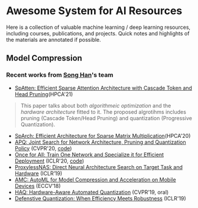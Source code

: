 # Awesome System for AI Resources
Here is a collection of valuable machine learning / deep learning resources, including courses, publications, and projects. Quick notes and highlights of the materials are annotated if possible. 

## Model Compression

### Recent works from [Song Han](https://songhan.mit.edu/)'s team
- [SpAtten: Efficient Sparse Attention Architecture with Cascade Token and Head Pruning](https://spatten.mit.edu/)(HPCA'21) 
> This paper talks about both *algorithmeic optimization* and the *hardware architecture* fitted to it. The proposed algrotihms includes pruning (Cascade Token/Head Pruning) and quantization (Progressive Quantization). 
- [SpArch: Efficient Architecture for Sparse Matrix Multiplication](https://sparch.mit.edu/)(HPCA'20)
- [APQ: Joint Search for Network Architecture, Pruning and Quantization Policy](https://openaccess.thecvf.com/content_CVPR_2020/papers/Wang_APQ_Joint_Search_for_Network_Architecture_Pruning_and_Quantization_Policy_CVPR_2020_paper.pdf) (CVPR'20, [code](https://github.com/mit-han-lab/apq))
- [Once for All: Train One Network and Specialize it for Efficient Deployment](https://arxiv.org/abs/1908.09791) (ICLR'20, [code](https://github.com/mit-han-lab/once-for-all))
- [ProxylessNAS: Direct Neural Architecture Search on Target Task and Hardware](https://arxiv.org/pdf/1812.00332.pdf) (ICLR’19)
- [AMC: AutoML for Model Compression and Acceleration on Mobile Devices](https://arxiv.org/pdf/1802.03494.pdf) (ECCV’18)
- [HAQ: Hardware-Aware Automated Quantization](https://arxiv.org/pdf/1811.08886.pdf)  (CVPR’19, oral)
- [Defenstive Quantization: When Efficiency Meets Robustness](https://openreview.net/pdf?id=ryetZ20ctX) (ICLR'19)
